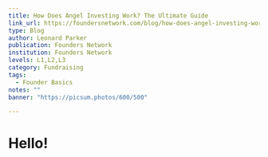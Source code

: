 ```yaml
---
title: How Does Angel Investing Work? The Ultimate Guide
link_url: https://foundersnetwork.com/blog/how-does-angel-investing-work/
type: Blog
author: Leonard Parker
publication: Founders Network
institution: Founders Network
levels: L1,L2,L3
category: Fundraising
tags:
  - Founder Basics
notes: ""
banner: "https://picsum.photos/600/500"

---
```


# Hello!
